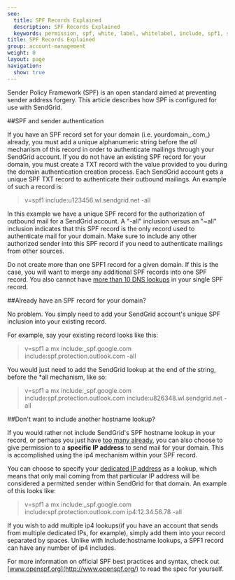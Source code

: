 ```yaml
---
seo:
  title: SPF Records Explained
  description: SPF Records Explained
  keywords: permission, spf, white, label, whitelabel, include, spf1, spf2, return, path, ~all, -all, +all, sender, permitted, forgery, spoofing, spoof, fail, failed, validation, validate
title: SPF Records Explained
group: account-management
weight: 0
layout: page
navigation:
  show: true
---
```


Sender Policy Framework (SPF) is an open standard aimed at preventing sender address forgery. This article describes how SPF is configured for use with SendGrid.

##SPF and sender authentication

If you have an SPF record set for your domain (i.e. yourdomain_.com_) already, you must add a unique alphanumeric string before the _all_ mechanism of this record in order to authenticate mailings through your SendGrid account. If you do not have an existing SPF record for your domain, you must create a TXT record with the value provided to you during the domain authentication creation process. Each SendGrid account gets a unique SPF TXT record to authenticate their outbound mailings. An example of such a record is:

>v=spf1 include:u123456.wl.sendgrid.net -all

In this example we have a unique SPF record for the authorization of outbound mail for a SendGrid account. A "-all" inclusion versus an "~all" inclusion indicates that this SPF record is the only record used to authenticate mail for your domain. Make sure to include any other authorized sender into this SPF record if you need to authenticate mailings from other sources.

Do not create more than one SPF1 record for a given domain. If this is the case, you will want to merge any additional SPF records into one SPF record. You also cannot have [more than 10 DNS lookups]({{root_url}}/knowledge-center/account-and-settings/spf-limitations/) in your single SPF record.



##Already have an SPF record for your domain?

No problem. You simply need to add your SendGrid account's unique SPF inclusion into your existing record.

For example, say your existing record looks like this:

>v=spf1 a mx include:\_spf.google.com include:spf.protection.outlook.com -all

You would just need to add the SendGrid lookup at the end of the string, before the \*all mechanism, like so:

>v=spf1 a mx include:\_spf.google.com include:spf.protection.outlook.com include:u826348.wl.sendgrid.net -all



##Don't want to include another hostname lookup?

If you would rather not include SendGrid's SPF hostname lookup in your record, or perhaps you just have [too many already]({{root_url}}/knowledge-center/account-and-settings/spf-limitations/), you can also choose to give permission to a **specific IP address** to send mail for your domain. This is accomplished using the ip4 mechanism within your SPF record.

You can choose to specify your [dedicated IP address]({{root_url}}/knowledge-center/account-and-settings/dedicated-ip-adresses/) as a lookup, which means that only mail coming from that particular IP address will be considered a permitted sender within SendGrid for that domain. An example of this looks like:

>v=spf1 a mx include:\_spf.google.com include:spf.protection.outlook.com ip4:12.34.56.78 -all

If you wish to add multiple ip4 lookups(if you have an account that sends from multiple dedicated IPs, for example), simply add them into your record separated by spaces. Unlike with include:hostname lookups, a SPF1 record can have any number of ip4 includes.


For more information on official SPF best practices and syntax, check out [www.openspf.org](http://www.openspf.org/) to read the spec for yourself.
